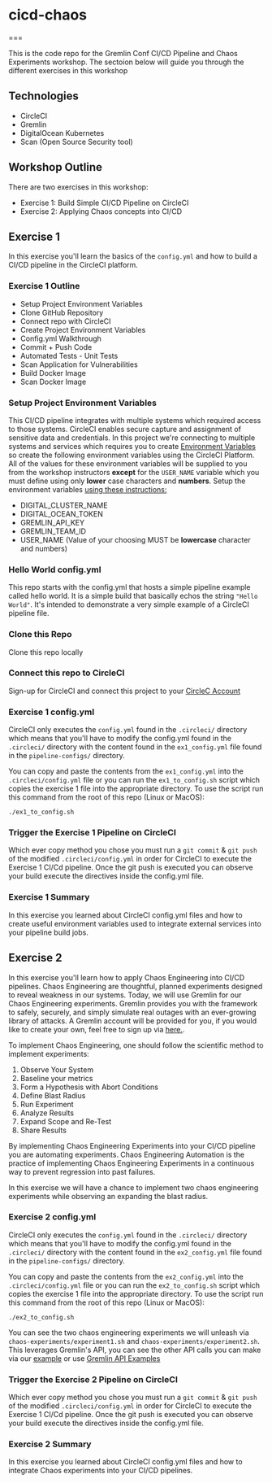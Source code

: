 # cicd-chaos
===

This is the code repo for the Gremlin Conf CI/CD Pipeline and Chaos Experiments workshop. The sectoion below will guide you through the different exercises in this workshop

## Technologies

- CircleCI
- Gremlin
- DigitalOcean Kubernetes
- Scan (Open Source Security tool)

## Workshop Outline

There are two exercises in this workshop:

- Exercise 1: Build Simple CI/CD Pipeline on CircleCI
- Exercise 2: Applying Chaos concepts into CI/CD

## Exercise 1

In this exercise you'll learn the basics of the `config.yml` and how to build a CI/CD pipeline in the CircleCI platform.

### Exercise 1 Outline

- Setup Project Environment Variables
- Clone GitHub Repository
- Connect repo with CircleCI
- Create Project Environment Variables
- Config.yml Walkthrough
- Commit + Push Code
- Automated Tests - Unit Tests
- Scan Application for Vulnerabilities
- Build Docker Image
- Scan Docker Image

### Setup Project Environment Variables

This CI/CD pipeline integrates with multiple systems which required access to those systems. CircleCI enables secure capture and assignment of sensitive data and credentials. In this project we're connecting to multiple systems and services which requires you to create [Environment Variables][2] so create the following environment variables using the CircleCI Platform. All of the values for these environment variables will be supplied to you from the workshop instructors **except** for the `USER_NAME` variable which you must define using only **lower** case characters and **numbers**. Setup the environment variables [using these instructions:][2]

- DIGITAL_CLUSTER_NAME
- DIGITAL_OCEAN_TOKEN
- GREMLIN_API_KEY
- GREMLIN_TEAM_ID
- USER_NAME	(Value of your choosing MUST be **lowercase** character and numbers)


### Hello World config.yml

This repo starts with the config.yml that hosts a simple pipeline example called hello world. It is a simple build that basically echos the string `"Hello World"`. It's intended to demonstrate a very simple example of a CircleCI pipeline file.

### Clone this Repo 

Clone this repo locally

### Connect this repo to CircleCI

Sign-up for CircleCI and connect this project to your [CircleC Account][1]

### Exercise 1 config.yml

CircleCI only executes the `config.yml` found in the `.circleci/` directory which means that you'll have to modify the config.yml found in the `.circleci/` directory with the content found in the `ex1_config.yml` file found in the `pipeline-configs/` directory. 

You can copy and paste the contents from the `ex1_config.yml` into the `.circleci/config.yml` file or you can run the `ex1_to_config.sh` script which copies the exercise 1 file into the appropriate directory. To use the script run this command from the root of this repo (Linux or MacOS):

```
./ex1_to_config.sh
```

### Trigger the Exercise 1 Pipeline on CircleCI

Which ever copy method you chose you must run a `git commit` & `git push` of the modified `.circleci/config.yml` in order for CircleCI to execute the Exercise 1 CI/Cd pipeline. Once the git push is executed you can observe your build execute the directives inside the config.yml file.

### Exercise 1 Summary

In this exercise you learned about CircleCI config.yml files and how to create useful environment variables used to integrate external services into your pipeline build jobs.

## Exercise 2

In this exercise you'll learn how to apply Chaos Engineering into CI/CD pipelines. Chaos Engineering are thoughtful, planned experiments designed to reveal weakness in our systems. Today, we will use Gremlin for our Chaos Engineering experiments. Gremlin provides you with the framework to safely, securely, and simply simulate real outages with an ever-growing library of attacks. A Gremlin account will be provided for you, if you would like to create your own, feel free to sign up via [here.](www.gremlin.com/get-started).

To implement Chaos Engineering, one should follow the scientific method to implement experiments:

1. Observe Your System
2. Baseline your metrics
3. Form a Hypothesis with Abort Conditions
4. Define Blast Radius
5. Run Experiment
6. Analyze Results
7. Expand Scope and Re-Test
8. Share Results

By implementing Chaos Engineering Experiments into your CI/CD pipeline you are automating experiments. Chaos Engineering Automation is the practice of implementing Chaos Engineering Experiments in a continuous way to prevent regression into past failures.

In this exercise we will have a chance to implement two chaos engineering experiments while observing an expanding the blast radius.    
### Exercise 2 config.yml

CircleCI only executes the `config.yml` found in the `.circleci/` directory which means that you'll have to modify the config.yml found in the `.circleci/` directory with the content found in the `ex2_config.yml` file found in the `pipeline-configs/` directory. 

You can copy and paste the contents from the `ex2_config.yml` into the `.circleci/config.yml` file or you can run the `ex2_to_config.sh` script which copies the exercise 1 file into the appropriate directory. To use the script run this command from the root of this repo (Linux or MacOS):

```
./ex2_to_config.sh
```
You can see the two chaos engineering experiments we will unleash via `chaos-experiments/experiment1.sh` and `chaos-experiments/experiment2.sh`. This leverages Gremlin's API, you can see the other API calls you can make via our [example][3] or use [Gremlin API Examples][4] 
### Trigger the Exercise 2 Pipeline on CircleCI

Which ever copy method you chose you must run a `git commit` & `git push` of the modified `.circleci/config.yml` in order for CircleCI to execute the Exercise 1 CI/Cd pipeline. Once the git push is executed you can observe your build execute the directives inside the config.yml file.


### Exercise 2 Summary

In this exercise you learned about CircleCI config.yml files and how to integrate Chaos experiments into your CI/CD pipelines.

[1]: https://circleci.com/docs/2.0/getting-started/#setting-up-circleci
[2]: https://circleci.com/docs/2.0/env-vars/#setting-an-environment-variable-in-a-project
[3]: https://www.gremlin.com/docs/api-reference/examples/#creating-attacks
[4]: https://www.gremlin.com/community/tutorials/getting-started-with-gremlins-api/#step-4---use-api-examples-to-run-an-experiment